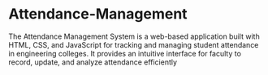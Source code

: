 # Attendance-Management
The Attendance Management System is a web-based application built with HTML, CSS, and JavaScript for tracking and managing student attendance in engineering colleges. It provides an intuitive interface for faculty to record, update, and analyze attendance efficiently
